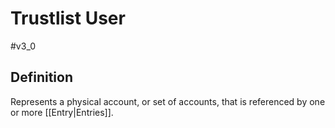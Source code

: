 # Trustlist User
#v3_0 

## Definition
Represents a physical account, or set of accounts, that is referenced by one or more [[Entry|Entries]]. 